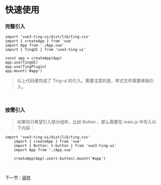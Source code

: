 # 快速使用

### 完整引入

```
import 'vue3-ting-ui/dist/lib/ting.css'
import { createApp } from 'vue'
import App from './App.vue'
import { TingUI } from 'vue3-ting-ui'

const app = createApp(App)
app.use(TingUI)
app.use(TingPlugin) 
app.mount('#app')
```

> 以上代码便完成了 Ting-ui 的引入。需要注意的是，样式文件需要单独引入。

<br />

### 按需引入

> 如果你只希望引入部分组件，比如 Button ，那么需要在 main.js 中写入以下内容：

```
import 'vue3-ting-ui/dist/lib/ting.css'
    import { createApp } from 'vue'
    import { Button: t-button } from 'vue3-ting-ui'
    import App from './App.vue'

    createApp(App).use(t-button).mount('#app')
```

<br />

下一节：[组件](#/doc/switch)
